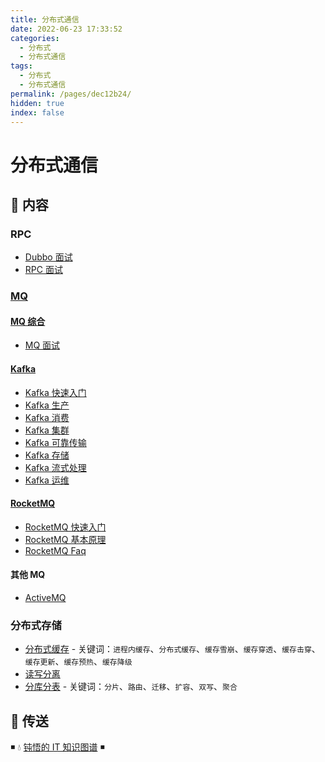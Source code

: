 ```yaml
---
title: 分布式通信
date: 2022-06-23 17:33:52
categories:
  - 分布式
  - 分布式通信
tags:
  - 分布式
  - 分布式通信
permalink: /pages/dec12b24/
hidden: true
index: false
---
```


# 分布式通信

## 📖 内容

### RPC

- [Dubbo 面试](01.RPC/Dubbo面试.md)
- [RPC 面试](01.RPC/RPC面试.md)

### [MQ](02.MQ)

#### [MQ 综合](02.MQ/00.MQ综合)

- [MQ 面试](02.MQ/00.MQ综合/MQ面试.md)

#### [Kafka](02.MQ/01.Kafka)

- [Kafka 快速入门](02.MQ/01.Kafka/Kafka快速入门.md)
- [Kafka 生产](02.MQ/01.Kafka/Kafka生产.md)
- [Kafka 消费](02.MQ/01.Kafka/Kafka消费.md)
- [Kafka 集群](02.MQ/01.Kafka/Kafka集群.md)
- [Kafka 可靠传输](02.MQ/01.Kafka/Kafka可靠传输.md)
- [Kafka 存储](02.MQ/01.Kafka/Kafka存储.md)
- [Kafka 流式处理](02.MQ/01.Kafka/Kafka流式处理.md)
- [Kafka 运维](02.MQ/01.Kafka/Kafka运维.md)

#### [RocketMQ](02.MQ/02.RocketMQ)

- [RocketMQ 快速入门](02.MQ/02.RocketMQ/RocketMQ快速入门.md)
- [RocketMQ 基本原理](02.MQ/02.RocketMQ/RocketMQ基本原理.md)
- [RocketMQ Faq](02.MQ/02.RocketMQ/RocketMQFaq.md)

#### 其他 MQ

- [ActiveMQ](02.MQ/99.其他MQ/ActiveMQ.md)

### 分布式存储

- [分布式缓存](../22.分布式存储/分布式缓存.md) - 关键词：`进程内缓存`、`分布式缓存`、`缓存雪崩`、`缓存穿透`、`缓存击穿`、`缓存更新`、`缓存预热`、`缓存降级`
- [读写分离](../22.分布式存储/读写分离.md)
- [分库分表](../22.分布式存储/分库分表.md) - 关键词：`分片`、`路由`、`迁移`、`扩容`、`双写`、`聚合`

## 🚪 传送

◾ 💧 [钝悟的 IT 知识图谱](https://dunwu.github.io/waterdrop/) ◾
